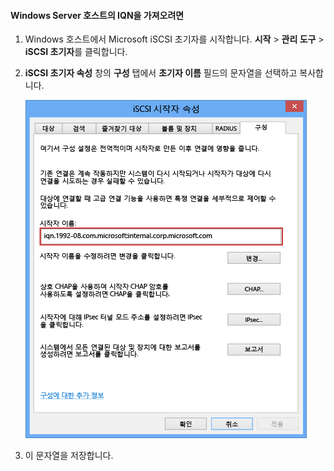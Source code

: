 <!--author=SharS last changed: 9/17/15-->

#### Windows Server 호스트의 IQN을 가져오려면

1. Windows 호스트에서 Microsoft iSCSI 초기자를 시작합니다. **시작** > **관리 도구** > **iSCSI 초기자**를 클릭합니다.

2. **iSCSI 초기자 속성** 창의 **구성** 탭에서 **초기자 이름** 필드의 문자열을 선택하고 복사합니다.
 
    ![iSCSI 초기자 속성](./media/storsimple-get-iqn/HCS_iSCSIInitiatorPropertiesFigureIQN-include.png)

3. 이 문자열을 저장합니다.

<!---HONumber=AcomDC_0218_2016-->